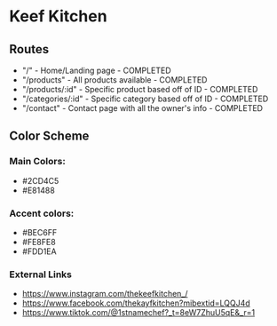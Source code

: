 # Keef Kitchen

## Routes
- "/" - Home/Landing page - COMPLETED
- "/products" - All products available - COMPLETED
- "/products/:id" - Specific product based off of ID - COMPLETED
- "/categories/:id" - Specific category based off of ID - COMPLETED
- "/contact" - Contact page with all the owner's info - COMPLETED

## Color Scheme

### Main Colors:
- #2CD4C5
- #E81488

### Accent colors:
- #BEC6FF
- #FE8FE8
- #FDD1EA

### External Links
- https://www.instagram.com/thekeefkitchen_/
- https://www.facebook.com/thekayfkitchen?mibextid=LQQJ4d
- https://www.tiktok.com/@1stnamechef?_t=8eW7ZhuU5qE&_r=1

